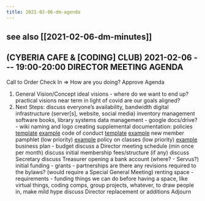 ```yaml
---
title: 2021-02-06-dm-agenda
---
```


see also [[2021-02-06-dm-minutes]]
----------
(CYBERIA CAFE & [CODING] CLUB)
2021-02-06 --- 19:00-20:00
DIRECTOR MEETING
AGENDA
----------
Call to Order
Check In => How are you doing?
Approve Agenda
1. General Vision/Concept
ideal visions - where do we want to end up?
practical visions near term in light of covid
are our goals aligned?
2. Next Steps:
discuss everyone’s availability, bandwidth
digital infrastructure (server[s], website, social media)
inventory management software
books, library systems
data management - google docs/drive? - wiki
naming and logo
creating supplemental documentation:
policies
[template](https://docs.google.com/document/d/1AfWPBVYEkmFEIUNGHcWGiAWRsRlQTM4D2T6XyBLO9ss/edit?usp=sharing)
[example](https://docum.ents.ca./GeneralPolicies-October2018.pdf)
code of conduct
[template](https://docs.google.com/document/d/1kGwts6JsH_4ObXs3Kgeyum66BW12EcXqibDFv2OnKIk/edit?usp=sharing)
[example](https://docum.ents.ca./CodeOfConduct.pdf)
new member pamphlet (low priority)
[example](https://docum.ents.ca./NewMemberPamphlet1.4.pdf)
policy on classes (low priority)
[example](https://docum.ents.ca./PolicyClassesatENTS.pdf)
business plan - budget
discuss a Director meeting schedule (min once per month)
discuss initial membership fees/structure (if any)
discuss Secretary
discuss Treasurer
opening a bank account (where? - Servus?)
initial funding - grants - partnerships
are there any revisions required to the bylaws? (would require a Special General Meeting)
renting space - requirements - funding
things we can do before having a space, like virtual things, coding comps, group  projects, whatever, to draw people in, make mild hype
discuss Director replacement or additions
Adjourn